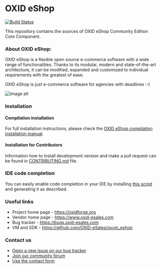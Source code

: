 OXID eShop
==========

[![Build Status](https://travis-ci.org/OXID-eSales/oxideshop_ce.svg?branch=master)](https://travis-ci.org/OXID-eSales/oxideshop_ce)

This repository contains the sources of OXID eShop Community Edition Core Component.

### About OXID eShop:

OXID eShop is a flexible open source e-commerce software with a wide range of functionalities. 
Thanks to its modular, modern and state-of-the-art architecture, it can be modified, expanded 
and customized to individual requirements with the greatest of ease. 

OXID eShop is just e-commerce software for agencies with deadlines :-)

![Image alt](frontend-flow.png)

### Installation

#### Compilation installation

For full installation instructions, please check the [OXID eShop compilation installation manual](https://docs.oxid-esales.com/developer/en/6.4/getting_started/installation/eshop_installation.html).

#### Installation for Contributors

Information how to install development version and make a pull request can be found in [CONTRIBUTING.md](CONTRIBUTING.md) file.

### IDE code completion

You can easily enable code completion in your IDE by installing [this script](https://github.com/OXID-eSales/eshop-ide-helper) and generating it as described.

### Useful links

* Project home page - https://oxidforge.org
* Vendor home page - https://www.oxid-esales.com
* Bug tracker - https://bugs.oxid-esales.com
* VM and SDK - https://github.com/OXID-eSales/oxvm_eshop


### Contact us

 * [Open a new issue on our bug tracker](https://bugs.oxid-esales.com)
 * [Join our community forum](https://forum.oxid-esales.com/)
 * [Use the contact form](https://www.oxid-esales.com/en/contact/contact-us.html)
